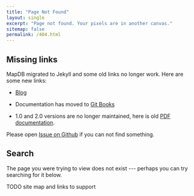 ```yaml
---
title: "Page Not Found"
layout: single
excerpt: "Page not found. Your pixels are in another canvas."
sitemap: false
permalink: /404.html
---
```


Missing links
----------------
MapDB migrated to Jekyll and some old links no longer work. 
Here are some new links:

- [Blog](/blog)

- Documentation has moved to [Git Books](https://jankotek.gitbooks.io/mapdb/content/)

- 1.0 and 2.0 versions are no longer maintained, here is old [PDF documentation](/down/mapdb-manual-20.pdf).

Please open [Issue on Github](http://github.com/jankotek/mapdb-site/issues) if you can not find something.

Search
-------

The page you were trying to view does not exist --- perhaps you can try searching for it below.


<script type="text/javascript">
  var GOOG_FIXURL_LANG = 'en';
  var GOOG_FIXURL_SITE = '{{ site.url }}'
</script>
<script type="text/javascript"
  src="//linkhelp.clients.google.com/tbproxy/lh/wm/fixurl.js">
</script>


TODO site map and links to support